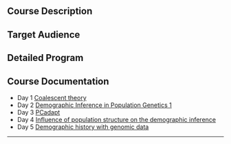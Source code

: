
## Course Description



## Target Audience

## Detailed Program


## Course Documentation

* Day 1 [Coalescent theory](./pages/Day1_coalescent.md)
* Day 2 [Demographic Inference in Population Genetics 1](./pages/Day2_DemogInf1.md)
* Day 3 [PCadapt](./pages/PCadapt.md)
* Day 4 [Influence of population structure on the demographic inference](./pages/Day4_PopStructDH.md)
* Day 5 [Demographic history with genomic data](./pages/Day5_DH_genomic_data.md)

---

<!--- ### Learning objectives
-->
